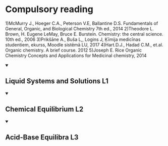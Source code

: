 # Compulsory reading 

1)McMurry J., Hoeger C.A., Peterson V.E, Ballantine D.S. Fundamentals of General, Organic, and Biological Chemistry 7th ed., 2014 
2)Theodore L. Brown, H. Eugene LeMay, Bruce E. Burstein. Chemistry: the central science. 10th ed., 2006 
3)Prikšāne A., Buša L,, Logins J, Ķīmija medicīnas studentiem, ekurss, Moodle sistēmā LU, 2017 
4)Hart.D.J., Hadad C.M., et.al. Organic chemistry. A brief course. 2012 
5)Joseph E. Rice Organic Chemistry Concepts and Applications for Medicinal chemistry, 2014



<details id=2 open>
<summary><h2> Liquid Systems and Solutions L1  </h2></summary>
</details>

<details id=2 open>
<summary><h2> Chemical Equilibrium L2 </h2></summary>
</details>

<details id=2 open>
<summary><h2> Acid-Base Equilibra L3  </h2></summary>
</details>
